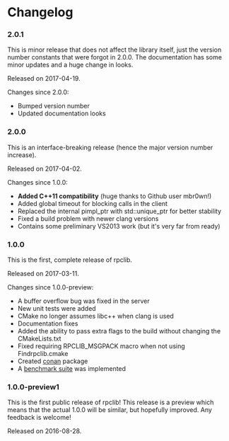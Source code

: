 # Changelog

### 2.0.1

This is minor release that does not affect the library itself, just the version
number constants that were forgot in 2.0.0. The documentation has some minor updates
and a huge change in looks.

Released on 2017-04-19.

Changes since 2.0.0:

  * Bumped version number
  * Updated documentation looks


### 2.0.0

This is an interface-breaking release (hence the major version number increase).

Released on 2017-04-02.

Changes since 1.0.0:

  * **Added C++11 compatibility** (huge thanks to Github user mbr0wn!)
  * Added global timeout for blocking calls in the client
  * Replaced the internal pimpl_ptr with std::unique_ptr for better stability
  * Fixed a build problem with newer clang versions
  * Contains some preliminary VS2013 work (but it's very far from ready)


### 1.0.0

This is the first, complete release of rpclib.

Released on 2017-03-11.

Changes since 1.0.0-preview:

  * A buffer overflow bug was fixed in the server
  * New unit tests were added
  * CMake no longer assumes libc++ when clang is used
  * Documentation fixes
  * Added the ability to pass extra flags to the build without changing the
    CMakeLists.txt
  * Fixed requiring RPCLIB\_MSGPACK macro when not using Findrpclib.cmake
  * Created [conan](https://conan.io) package
  * A [benchmark suite](https://github.com/rpclib/benchmarks) was implemented

### 1.0.0-preview1

This is the first public release of rpclib! This release is a preview which means that the actual 1.0.0 will be similar, but hopefully improved. Any feedback is welcome!

Released on 2016-08-28.
